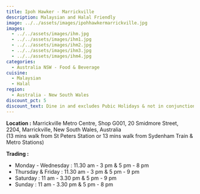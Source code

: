 ```yaml
---
title: Ipoh Hawker - Marrickville
description: Malaysian and Halal Friendly
image: ../../assets/images/ipohhawkermarrickville.jpg
images:
  - ../../assets/images/ihm.jpg
  - ../../assets/images/ihm1.jpg
  - ../../assets/images/ihm2.jpg
  - ../../assets/images/ihm3.jpg
  - ../../assets/images/ihm4.jpg
categories:
  - Australia NSW - Food & Beverage
cuisine:
  - Malaysian
  - Halal
region:
  - Australia - New South Wales
discount_pct: 5
discount_text: Dine in and excludes Pubic Holidays & not in conjunction with any other offer
---
```

**Location :** Marrickville Metro Centre, Shop G001, 20 Smidmore Street, 2204, Marrickville, New South Wales, Australia\
(13 mins walk from St Peters Station or 13 mins walk from Sydenham Train & Metro Stations)

**Trading :** 

* Monday - Wednesday : 11.30 am - 3 pm & 5 pm - 8 pm
* Thursday & Friday : 11.30 am - 3 pm & 5 pm - 9 pm
* Saturday : 11 am - 3.30 pm & 5 pm - 9 pm
* Sunday : 11 am - 3.30 pm & 5 pm - 8 pm

